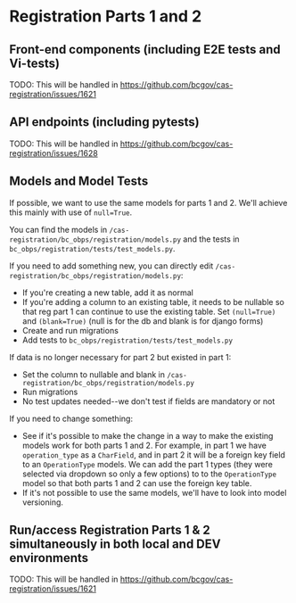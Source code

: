 # Registration Parts 1 and 2

## Front-end components (including E2E tests and Vi-tests)

TODO: This will be handled in https://github.com/bcgov/cas-registration/issues/1621

## API endpoints (including pytests)

TODO: This will be handled in https://github.com/bcgov/cas-registration/issues/1628

## Models and Model Tests

If possible, we want to use the same models for parts 1 and 2. We'll achieve this mainly with use of `null=True`.

You can find the models in `/cas-registration/bc_obps/registration/models.py` and the tests in `bc_obps/registration/tests/test_models.py`.

If you need to add something new, you can directly edit `/cas-registration/bc_obps/registration/models.py`:

- If you're creating a new table, add it as normal
- If you're adding a column to an existing table, it needs to be nullable so that reg part 1 can continue to use the existing table. Set `(null=True)` and `(blank=True)` (null is for the db and blank is for django forms)
- Create and run migrations
- Add tests to `bc_obps/registration/tests/test_models.py`

If data is no longer necessary for part 2 but existed in part 1:

- Set the column to nullable and blank in `/cas-registration/bc_obps/registration/models.py`
- Run migrations
- No test updates needed--we don't test if fields are mandatory or not

If you need to change something:

- See if it's possible to make the change in a way to make the existing models work for both parts 1 and 2. For example, in part 1 we have `operation_type` as a `CharField`, and in part 2 it will be a foreign key field to an `OperationType` models. We can add the part 1 types (they were selected via dropdown so only a few options) to to the `OperationType` model so that both parts 1 and 2 can use the foreign key table.
- If it's not possible to use the same models, we'll have to look into model versioning.

## Run/access Registration Parts 1 & 2 simultaneously in both local and DEV environments

TODO: This will be handled in https://github.com/bcgov/cas-registration/issues/1621
